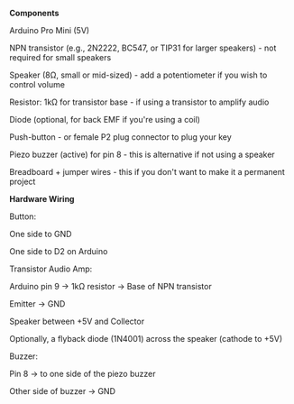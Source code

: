 <b>Components</b>
<p>Arduino Pro Mini (5V)</p>

<p>NPN transistor (e.g., 2N2222, BC547, or TIP31 for larger speakers) - not required for small speakers</p>

<p>Speaker (8Ω, small or mid-sized) - add a potentiometer if you wish to control volume</p>

<p>Resistor: 1kΩ for transistor base - if using a transistor to amplify audio</p>

<p>Diode (optional, for back EMF if you're using a coil)</p>

<p>Push-button - or female P2 plug connector to plug your key</p>

<p>Piezo buzzer (active) for pin 8 - this is alternative if not using a speaker</p>

<p>Breadboard + jumper wires - this if you don't want to make it a permanent project</p>
<p></p>
<p></p>
<p><b>Hardware Wiring</b></p>
<p>Button:</p>
<p>One side to GND</p>

<p>One side to D2 on Arduino</p>

<p>Transistor Audio Amp:</p>
<p>Arduino pin 9 → 1kΩ resistor → Base of NPN transistor</p>

<p>Emitter → GND</p>

<p>Speaker between +5V and Collector</p>

<p>Optionally, a flyback diode (1N4001) across the speaker (cathode to +5V)</p>

<p>Buzzer:</p>
<p>Pin 8 → to one side of the piezo buzzer</p>

<p>Other side of buzzer → GND</p>
